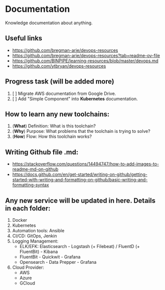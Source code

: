 # Documentation
Knowledge documentation about anything.

## Useful links
- https://github.com/bregman-arie/devops-resources
- https://github.com/bregman-arie/devops-resources?tab=readme-ov-file
- https://github.com/BINPIPE/learning-resources/blob/master/devops.md
- https://github.com/ytbryan/devops-resources

## Progress task (will be added more)
1. [ ] Migrate AWS documentation from Google Drive.
2. [ ] Add "Simple Component" into **Kubernetes** documentation. 

## How to learn any new toolchains:
1. (**What**) Definition: What is this toolchain?
2. (**Why**) Purpose: What problems that the toolchain is trying to solve?
3. (**How**) Flow: How this toolchain works?

## Writing Github file .md:
- https://stackoverflow.com/questions/14494747/how-to-add-images-to-readme-md-on-github
- https://docs.github.com/en/get-started/writing-on-github/getting-started-with-writing-and-formatting-on-github/basic-writing-and-formatting-syntax

## Any new service will be updated in here. Details in each folder:
1. Docker
2. Kubernetes
3. Automation tools: Ansible
4. CI/CD: GitOps, Jenkin
5. Logging Management:
    - ELK/EFK: Elasticsearch - Logstash (+ Filebeat) / FluentD (+ FluentBit) - Kibana
    - FluentBit - Quickwit - Grafana
    - Opensearch - Data Prepper - Grafana
6. Cloud Provider:
    - AWS
    - Azure
    - GCloud

